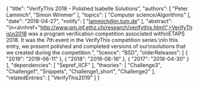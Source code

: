 {
    "title": "VerifyThis 2018 - Polished Isabelle Solutions",
    "authors": [
        "Peter Lammich",
        "Simon Wimmer"
    ],
    "topics": [
        "Computer science/Algorithms"
    ],
    "date": "2018-04-27",
    "notify": [
        "lammich@in.tum.de"
    ],
    "abstract": "\n<a\nhref=\"http://www.pm.inf.ethz.ch/research/verifythis.html\">VerifyThis\n2018</a> was a program verification competition associated with\nETAPS 2018. It was the 7th event in the VerifyThis competition series.\nIn this entry, we present polished and completed versions of our\nsolutions that we created during the competition.",
    "licence": "BSD",
    "olderReleases": [
        {
            "2019": "2019-06-11"
        },
        {
            "2018": "2018-08-16"
        },
        {
            "2017": "2018-04-30"
        }
    ],
    "dependencies": [
        "Sepref_IICF"
    ],
    "theories": [
        "Challenge3",
        "Challenge1",
        "Snippets",
        "Challenge1_short",
        "Challenge2"
    ],
    "relatedEntries": [
        "VerifyThis2019"
    ]
}